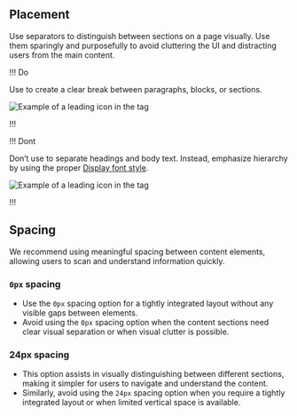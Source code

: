 
## Placement

Use separators to distinguish between sections on a page visually. Use them sparingly and purposefully to avoid cluttering the UI and distracting users from the main content.

!!! Do

Use to create a clear break between paragraphs, blocks, or sections.

![Example of a leading icon in the tag](/assets/components/separator/separator-do.png)

!!!

!!! Dont

Don’t use to separate headings and body text. Instead, emphasize hierarchy by using the proper [Display font style](https://helios.hashicorp.design/foundations/typography?tab=code#font-styles). 

![Example of a leading icon in the tag](/assets/components/separator/separator-dont.png)

!!!

## Spacing

We recommend using meaningful spacing between content elements, allowing users to scan and understand information quickly.

### `0px` spacing
   - Use the `0px` spacing option for a tightly integrated layout without any visible gaps between elements.
   - Avoid using the `0px` spacing option when the content sections need clear visual separation or when visual clutter is possible.

### 24px spacing
   - This option assists in visually distinguishing between different sections, making it simpler for users to navigate and understand the content.
   - Similarly, avoid using the `24px` spacing option when you require a tightly integrated layout or when limited vertical space is available.
